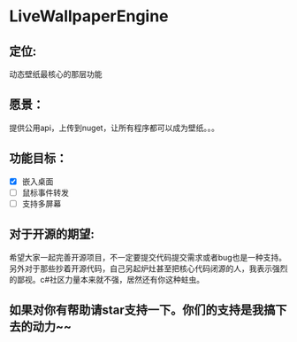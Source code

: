 # LiveWallpaperEngine

## 定位:
  动态壁纸最核心的那层功能

## 愿景：
提供公用api，上传到nuget，让所有程序都可以成为壁纸。。。

## 功能目标：
- [x] 嵌入桌面
- [ ] 鼠标事件转发
- [ ] 支持多屏幕

## 对于开源的期望:
希望大家一起完善开源项目，不一定要提交代码提交需求或者bug也是一种支持。
另外对于那些抄着开源代码，自己另起炉灶甚至把核心代码闭源的人，我表示强烈的鄙视。c#社区力量本来就不强，居然还有你这种蛀虫。

## 如果对你有帮助请star支持一下。你们的支持是我搞下去的动力~~
